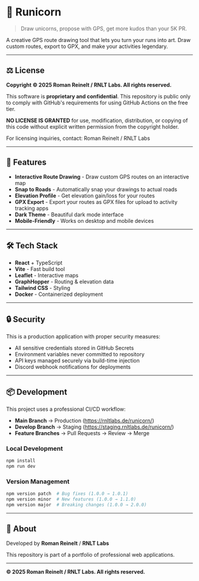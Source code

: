 # 🦄 Runicorn

> Draw unicorns, propose with GPS, get more kudos than your 5K PR.

A creative GPS route drawing tool that lets you turn your runs into art. Draw custom routes, export to GPX, and make your activities legendary.

---

## ⚖️ License

**Copyright © 2025 Roman Reinelt / RNLT Labs. All rights reserved.**

This software is **proprietary and confidential**. This repository is public only to comply with GitHub's requirements for using GitHub Actions on the free tier.

**NO LICENSE IS GRANTED** for use, modification, distribution, or copying of this code without explicit written permission from the copyright holder.

For licensing inquiries, contact: Roman Reinelt / RNLT Labs

---

## 🚀 Features

- **Interactive Route Drawing** - Draw custom GPS routes on an interactive map
- **Snap to Roads** - Automatically snap your drawings to actual roads
- **Elevation Profile** - Get elevation gain/loss for your routes
- **GPX Export** - Export your routes as GPX files for upload to activity tracking apps
- **Dark Theme** - Beautiful dark mode interface
- **Mobile-Friendly** - Works on desktop and mobile devices

---

## 🛠️ Tech Stack

- **React** + TypeScript
- **Vite** - Fast build tool
- **Leaflet** - Interactive maps
- **GraphHopper** - Routing & elevation data
- **Tailwind CSS** - Styling
- **Docker** - Containerized deployment

---

## 🔒 Security

This is a production application with proper security measures:
- All sensitive credentials stored in GitHub Secrets
- Environment variables never committed to repository
- API keys managed securely via build-time injection
- Discord webhook notifications for deployments

---

## 📦 Development

This project uses a professional CI/CD workflow:

- **Main Branch** → Production (https://rnltlabs.de/runicorn/)
- **Develop Branch** → Staging (https://staging.rnltlabs.de/runicorn/)
- **Feature Branches** → Pull Requests → Review → Merge

### Local Development

```bash
npm install
npm run dev
```

### Version Management

```bash
npm version patch  # Bug fixes (1.0.0 → 1.0.1)
npm version minor  # New features (1.0.0 → 1.1.0)
npm version major  # Breaking changes (1.0.0 → 2.0.0)
```

---

## 🏢 About

Developed by **Roman Reinelt** / **RNLT Labs**

This repository is part of a portfolio of professional web applications.

---

**© 2025 Roman Reinelt / RNLT Labs. All rights reserved.**

